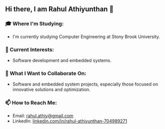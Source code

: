 ## Hi there, I am Rahul Athiyunthan 👋

### 🎓 Where I'm Studying:
- I'm currently studying Computer Engineering at Stony Brook University.

### 🌱 Current Interests:
- Software development and embedded systems.

### 👯 What I Want to Collaborate On:
- Software and embedded system projects, especially those focused on innovative solutions and optimization.

### 📫 How to Reach Me:
- Email: [rahul.athiy@gmail.com](mailto:rahul.athiy@gmail.com)
- LinkedIn: [linkedin.com/in/rahul-athiyunthan-704989271](https://linkedin.com/in/rahul-athiyunthan-704989271)
  
